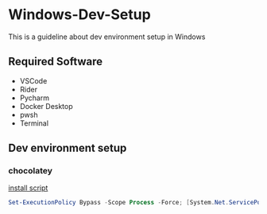# Windows-Dev-Setup
This is a guideline about dev environment setup in Windows
## Required Software
- VSCode
- Rider
- Pycharm
- Docker Desktop
- pwsh
- Terminal

## Dev environment setup
### chocolatey
[install script]('https://chocolatey.org/install#individual')
```ps1
Set-ExecutionPolicy Bypass -Scope Process -Force; [System.Net.ServicePointManager]::SecurityProtocol = [System.Net.ServicePointManager]::SecurityProtocol -bor 3072; iex ((New-Object System.Net.WebClient).DownloadString('https://community.chocolatey.org/install.ps1'))
```
